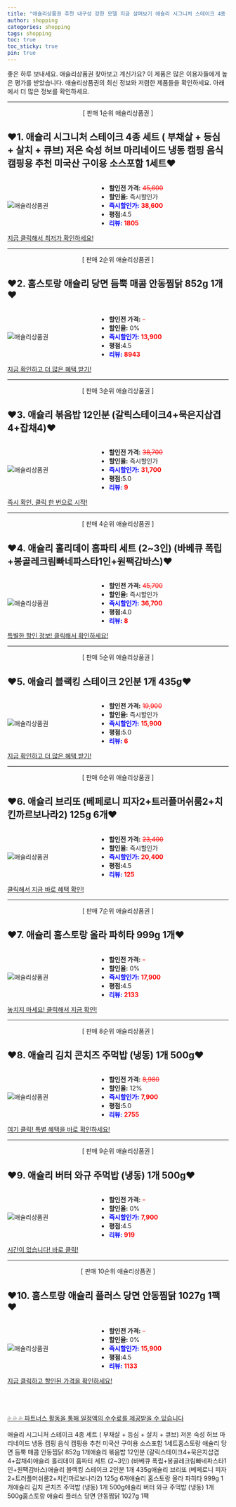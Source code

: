 ```yaml
---
title: "애슐리상품권 추천 내구성 강한 모델 지금 살펴보기 애슐리 시그니처 스테이크 4종 세트"
author: shopping
categories: shopping
tags: shopping
toc: true
toc_sticky: true
pin: true
---
```

좋은 하루 보내세요. 애슐리상품권 찾아보고 계신가요? 이 제품은 많은 이용자들에게 높은 평가를 받았습니다. 애슐리상품권의 최신 정보와 저렴한 제품들을 확인하세요. 아래에서 더 많은 정보를 확인하세요.

---
<p class="toplist" style="margin: 0 auto; display: block; width: fit-content;">[ 판매 1순위 애슐리상품권 ]</p>

<h2><strong>❤️1. 애슐리 시그니처 스테이크 4종 세트 ( 부채살 + 등심 + 살치 + 큐브) 저온 숙성 허브 마리네이드 냉동 캠핑 음식 캠핑용 추천 미국산 구이용 소스포함 1세트❤️</strong></h2>

<div style="display: flex; align-items: center;">
    <div style="flex: 0.4;">
        <img src="https://thumbnail10.coupangcdn.com/thumbnails/remote/230x230ex/image/vendor_inventory/a2eb/7a65e2fe16809ee9c1f2495fce039d2e677d76e1ce57e5d1735060fba3b2.jpg" alt="애슐리상품권" style="max-width: 100%;">
    </div>
    <div style="flex: 0.6; margin-left: 10px;">
        <ul>
            <li><strong>할인전 가격:</strong> <del style="color: red;">45,600</del></li>
            <li><strong>할인율:</strong> 즉시할인가</li>
            <li><span style='color:blue'><strong>즉시할인가:</strong></span> <span style='color:red'><strong>38,600</strong></span></li>
            <li><strong>평점:</strong>4.5</li>
            <li><span style='color:blue'><strong>리뷰:</strong></span> <span style='color:red'><strong>1805</strong></span></li>
        </ul>
    </div>
</div>
<div class="center">
    <a href="https://selin100587001.github.io?lptag=AF9450613&subid=githubio&pageKey=7786500495&traceid=V0-153&itemId=9739420813&vendorItemId=88616592813" class="myButton">
        지금 클릭해서 최저가 확인하세요!
    </a>
</div>


---
<p class="toplist" style="margin: 0 auto; display: block; width: fit-content;">[ 판매 2순위 애슐리상품권 ]</p>

<h2><strong>❤️2. 홈스토랑 애슐리 당면 듬뿍 매콤 안동찜닭 852g 1개❤️</strong></h2>

<div style="display: flex; align-items: center;">
    <div style="flex: 0.4;">
        <img src="https://thumbnail8.coupangcdn.com/thumbnails/remote/230x230ex/image/retail/images/197525094871303-eeed5dc0-5d12-4a95-9c11-e12192494aac.jpg" alt="애슐리상품권" style="max-width: 100%;">
    </div>
    <div style="flex: 0.6; margin-left: 10px;">
        <ul>
            <li><strong>할인전 가격:</strong> <del style="color: red;">-</del></li>
            <li><strong>할인율:</strong> 0%</li>
            <li><span style='color:blue'><strong>즉시할인가:</strong></span> <span style='color:red'><strong>13,900</strong></span></li>
            <li><strong>평점:</strong>4.5</li>
            <li><span style='color:blue'><strong>리뷰:</strong></span> <span style='color:red'><strong>8943</strong></span></li>
        </ul>
    </div>
</div>
<div class="center">
    <a href="https://selin100587001.github.io?lptag=AF9450613&subid=githubio&pageKey=2359442699&traceid=V0-153&itemId=4095200168&vendorItemId=72079178026" class="myButton">
        지금 확인하고 더 많은 혜택 받기!
    </a>
</div>


---
<p class="toplist" style="margin: 0 auto; display: block; width: fit-content;">[ 판매 3순위 애슐리상품권 ]</p>

<h2><strong>❤️3. 애슐리 볶음밥 12인분 (갈릭스테이크4+묵은지삽겹4+잡채4)❤️</strong></h2>

<div style="display: flex; align-items: center;">
    <div style="flex: 0.4;">
        <img src="https://thumbnail7.coupangcdn.com/thumbnails/remote/230x230ex/image/vendor_inventory/6b14/e7916ea9a76c5c3001417aec906fba9804d933070a438479688b7d35fe60.jpg" alt="애슐리상품권" style="max-width: 100%;">
    </div>
    <div style="flex: 0.6; margin-left: 10px;">
        <ul>
            <li><strong>할인전 가격:</strong> <del style="color: red;">38,700</del></li>
            <li><strong>할인율:</strong> 즉시할인가</li>
            <li><span style='color:blue'><strong>즉시할인가:</strong></span> <span style='color:red'><strong>31,700</strong></span></li>
            <li><strong>평점:</strong>5.0</li>
            <li><span style='color:blue'><strong>리뷰:</strong></span> <span style='color:red'><strong>9</strong></span></li>
        </ul>
    </div>
</div>
<div class="center">
    <a href="https://selin100587001.github.io?lptag=AF9450613&subid=githubio&pageKey=7970228621&traceid=V0-153&itemId=22071185038&vendorItemId=89118268530" class="myButton">
        즉시 확인, 클릭 한 번으로 시작!
    </a>
</div>


---
<p class="toplist" style="margin: 0 auto; display: block; width: fit-content;">[ 판매 4순위 애슐리상품권 ]</p>

<h2><strong>❤️4. 애슐리 홀리데이 홈파티 세트 (2~3인) (바베큐 폭립+봉골레크림빠네파스타1인+원팩감바스)❤️</strong></h2>

<div style="display: flex; align-items: center;">
    <div style="flex: 0.4;">
        <img src="https://thumbnail8.coupangcdn.com/thumbnails/remote/230x230ex/image/vendor_inventory/c66a/a656118bb2e6f63acce75c0db699df801019fb01cafdbc208f73b437dbdf.jpg" alt="애슐리상품권" style="max-width: 100%;">
    </div>
    <div style="flex: 0.6; margin-left: 10px;">
        <ul>
            <li><strong>할인전 가격:</strong> <del style="color: red;">45,700</del></li>
            <li><strong>할인율:</strong> 즉시할인가</li>
            <li><span style='color:blue'><strong>즉시할인가:</strong></span> <span style='color:red'><strong>36,700</strong></span></li>
            <li><strong>평점:</strong>4.0</li>
            <li><span style='color:blue'><strong>리뷰:</strong></span> <span style='color:red'><strong>8</strong></span></li>
        </ul>
    </div>
</div>
<div class="center">
    <a href="https://selin100587001.github.io?lptag=AF9450613&subid=githubio&pageKey=7972185017&traceid=V0-153&itemId=22086174685&vendorItemId=89133213625" class="myButton">
        특별한 할인 정보! 클릭해서 확인하세요!
    </a>
</div>


---
<p class="toplist" style="margin: 0 auto; display: block; width: fit-content;">[ 판매 5순위 애슐리상품권 ]</p>

<h2><strong>❤️5. 애슐리 블랙킹 스테이크 2인분 1개 435g❤️</strong></h2>

<div style="display: flex; align-items: center;">
    <div style="flex: 0.4;">
        <img src="https://thumbnail9.coupangcdn.com/thumbnails/remote/230x230ex/image/vendor_inventory/0961/6b7b28744aa09976ab98d5c47e6c7e90014c4aa80a431ecea44e974f4cbe.jpg" alt="애슐리상품권" style="max-width: 100%;">
    </div>
    <div style="flex: 0.6; margin-left: 10px;">
        <ul>
            <li><strong>할인전 가격:</strong> <del style="color: red;">19,900</del></li>
            <li><strong>할인율:</strong> 즉시할인가</li>
            <li><span style='color:blue'><strong>즉시할인가:</strong></span> <span style='color:red'><strong>15,900</strong></span></li>
            <li><strong>평점:</strong>5.0</li>
            <li><span style='color:blue'><strong>리뷰:</strong></span> <span style='color:red'><strong>6</strong></span></li>
        </ul>
    </div>
</div>
<div class="center">
    <a href="https://selin100587001.github.io?lptag=AF9450613&subid=githubio&pageKey=7905396232&traceid=V0-153&itemId=21677277050&vendorItemId=88727658799" class="myButton">
        지금 확인하고 더 많은 혜택 받기!
    </a>
</div>


---
<p class="toplist" style="margin: 0 auto; display: block; width: fit-content;">[ 판매 6순위 애슐리상품권 ]</p>

<h2><strong>❤️6. 애슐리 브리또 (베페로니 피자2+트러플머쉬룸2+치킨까르보나라2) 125g 6개❤️</strong></h2>

<div style="display: flex; align-items: center;">
    <div style="flex: 0.4;">
        <img src="https://thumbnail10.coupangcdn.com/thumbnails/remote/230x230ex/image/vendor_inventory/eb71/e52c292fb022bd57d232f024ba9f62e40d853c8f68209c97f525c184434d.jpg" alt="애슐리상품권" style="max-width: 100%;">
    </div>
    <div style="flex: 0.6; margin-left: 10px;">
        <ul>
            <li><strong>할인전 가격:</strong> <del style="color: red;">23,400</del></li>
            <li><strong>할인율:</strong> 즉시할인가</li>
            <li><span style='color:blue'><strong>즉시할인가:</strong></span> <span style='color:red'><strong>20,400</strong></span></li>
            <li><strong>평점:</strong>4.5</li>
            <li><span style='color:blue'><strong>리뷰:</strong></span> <span style='color:red'><strong>125</strong></span></li>
        </ul>
    </div>
</div>
<div class="center">
    <a href="https://selin100587001.github.io?lptag=AF9450613&subid=githubio&pageKey=6097580582&traceid=V0-153&itemId=11405033223&vendorItemId=88529778214" class="myButton">
        클릭해서 지금 바로 혜택 확인!
    </a>
</div>


---
<p class="toplist" style="margin: 0 auto; display: block; width: fit-content;">[ 판매 7순위 애슐리상품권 ]</p>

<h2><strong>❤️7. 애슐리 홈스토랑 올라 파히타 999g 1개❤️</strong></h2>

<div style="display: flex; align-items: center;">
    <div style="flex: 0.4;">
        <img src="https://thumbnail8.coupangcdn.com/thumbnails/remote/230x230ex/image/retail/images/1241617493828160-82cf6d2f-8b20-44eb-8e87-e7c612fd64d8.jpg" alt="애슐리상품권" style="max-width: 100%;">
    </div>
    <div style="flex: 0.6; margin-left: 10px;">
        <ul>
            <li><strong>할인전 가격:</strong> <del style="color: red;">-</del></li>
            <li><strong>할인율:</strong> 0%</li>
            <li><span style='color:blue'><strong>즉시할인가:</strong></span> <span style='color:red'><strong>17,900</strong></span></li>
            <li><strong>평점:</strong>4.5</li>
            <li><span style='color:blue'><strong>리뷰:</strong></span> <span style='color:red'><strong>2133</strong></span></li>
        </ul>
    </div>
</div>
<div class="center">
    <a href="https://selin100587001.github.io?lptag=AF9450613&subid=githubio&pageKey=2359443076&traceid=V0-153&itemId=4095200584&vendorItemId=72079178680" class="myButton">
        놓치지 마세요! 클릭해서 지금 확인!
    </a>
</div>


---
<p class="toplist" style="margin: 0 auto; display: block; width: fit-content;">[ 판매 8순위 애슐리상품권 ]</p>

<h2><strong>❤️8. 애슐리 김치 콘치즈 주먹밥 (냉동) 1개 500g❤️</strong></h2>

<div style="display: flex; align-items: center;">
    <div style="flex: 0.4;">
        <img src="https://thumbnail9.coupangcdn.com/thumbnails/remote/230x230ex/image/retail/images/4432319205484039-9666474f-2948-4bba-ba69-4189aa8d31b4.jpg" alt="애슐리상품권" style="max-width: 100%;">
    </div>
    <div style="flex: 0.6; margin-left: 10px;">
        <ul>
            <li><strong>할인전 가격:</strong> <del style="color: red;">8,980</del></li>
            <li><strong>할인율:</strong> 12%</li>
            <li><span style='color:blue'><strong>즉시할인가:</strong></span> <span style='color:red'><strong>7,900</strong></span></li>
            <li><strong>평점:</strong>5.0</li>
            <li><span style='color:blue'><strong>리뷰:</strong></span> <span style='color:red'><strong>2755</strong></span></li>
        </ul>
    </div>
</div>
<div class="center">
    <a href="https://selin100587001.github.io?lptag=AF9450613&subid=githubio&pageKey=7121867134&traceid=V0-153&itemId=17834054383&vendorItemId=84997776963" class="myButton">
        여기 클릭! 특별 혜택을 바로 확인하세요!
    </a>
</div>


---
<p class="toplist" style="margin: 0 auto; display: block; width: fit-content;">[ 판매 9순위 애슐리상품권 ]</p>

<h2><strong>❤️9. 애슐리 버터 와규 주먹밥 (냉동) 1개 500g❤️</strong></h2>

<div style="display: flex; align-items: center;">
    <div style="flex: 0.4;">
        <img src="https://thumbnail10.coupangcdn.com/thumbnails/remote/230x230ex/image/retail/images/2023/01/27/17/4/5440cd10-40d4-42f9-b0a5-5a6e9056f83a.jpg" alt="애슐리상품권" style="max-width: 100%;">
    </div>
    <div style="flex: 0.6; margin-left: 10px;">
        <ul>
            <li><strong>할인전 가격:</strong> <del style="color: red;">-</del></li>
            <li><strong>할인율:</strong> 0%</li>
            <li><span style='color:blue'><strong>즉시할인가:</strong></span> <span style='color:red'><strong>7,900</strong></span></li>
            <li><strong>평점:</strong>4.5</li>
            <li><span style='color:blue'><strong>리뷰:</strong></span> <span style='color:red'><strong>919</strong></span></li>
        </ul>
    </div>
</div>
<div class="center">
    <a href="https://selin100587001.github.io?lptag=AF9450613&subid=githubio&pageKey=7133700522&traceid=V0-153&itemId=17894180859&vendorItemId=85057070830" class="myButton">
        시간이 없습니다! 바로 클릭!
    </a>
</div>


---
<p class="toplist" style="margin: 0 auto; display: block; width: fit-content;">[ 판매 10순위 애슐리상품권 ]</p>

<h2><strong>❤️10. 홈스토랑 애슐리 플러스 당면 안동찜닭 1027g 1팩❤️</strong></h2>

<div style="display: flex; align-items: center;">
    <div style="flex: 0.4;">
        <img src="https://thumbnail6.coupangcdn.com/thumbnails/remote/230x230ex/image/retail/images/1150362548410623-6c5289a4-d0bc-45a6-a934-0b9b5e455a86.jpg" alt="애슐리상품권" style="max-width: 100%;">
    </div>
    <div style="flex: 0.6; margin-left: 10px;">
        <ul>
            <li><strong>할인전 가격:</strong> <del style="color: red;">-</del></li>
            <li><strong>할인율:</strong> 0%</li>
            <li><span style='color:blue'><strong>즉시할인가:</strong></span> <span style='color:red'><strong>15,900</strong></span></li>
            <li><strong>평점:</strong>4.5</li>
            <li><span style='color:blue'><strong>리뷰:</strong></span> <span style='color:red'><strong>1133</strong></span></li>
        </ul>
    </div>
</div>
<div class="center">
    <a href="https://selin100587001.github.io?lptag=AF9450613&subid=githubio&pageKey=6149069445&traceid=V0-153&itemId=11855602275&vendorItemId=79128784913" class="myButton">
        지금 클릭하고 할인된 가격을 확인하세요!
    </a>
</div>

<br><br><br>[💦 💦 💦 파트너스 활동을 통해 일정액의 수수료를 제공받을 수 있습니다](https://link.coupang.com/a/bcpT2c)<br><br>애슐리 시그니처 스테이크 4종 세트 ( 부채살 + 등심 + 살치 + 큐브) 저온 숙성 허브 마리네이드 냉동 캠핑 음식 캠핑용 추천 미국산 구이용 소스포함 1세트홈스토랑 애슐리 당면 듬뿍 매콤 안동찜닭 852g 1개애슐리 볶음밥 12인분 (갈릭스테이크4+묵은지삽겹4+잡채4)애슐리 홀리데이 홈파티 세트 (2~3인) (바베큐 폭립+봉골레크림빠네파스타1인+원팩감바스)애슐리 블랙킹 스테이크 2인분 1개 435g애슐리 브리또 (베페로니 피자2+트러플머쉬룸2+치킨까르보나라2) 125g 6개애슐리 홈스토랑 올라 파히타 999g 1개애슐리 김치 콘치즈 주먹밥 (냉동) 1개 500g애슐리 버터 와규 주먹밥 (냉동) 1개 500g홈스토랑 애슐리 플러스 당면 안동찜닭 1027g 1팩